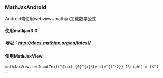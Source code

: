 ### MathJaxAndroid 
Android端使用webview+mathjax加载数学公式
#### 使用mathjax3.0 ####
##### 地址：http://docs.mathjax.org/en/latest/
#### 使用MathJaxView ####
`mathJaxView.setInputText("$\int_{0}^{x}\left(e^{t^{2}}-1\right) d t$") ; `
 
